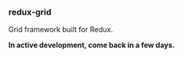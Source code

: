 ### redux-grid

Grid framework built for Redux.

**In active development, come back in a few days.**
